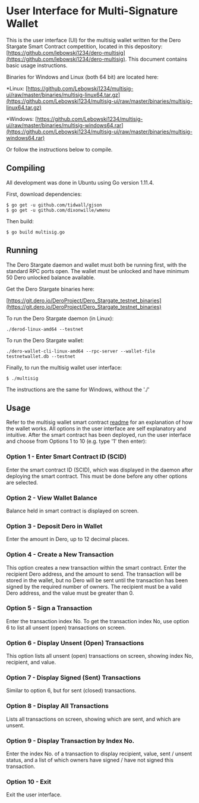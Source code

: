 # User Interface for Multi-Signature Wallet

This is the user interface (UI) for the multisig wallet written for the Dero Stargate Smart Contract competition, located in this depository: [https://github.com/lebowski1234/dero-multisig](https://github.com/lebowski1234/dero-multisig). This document contains basic usage instructions.

Binaries for Windows and Linux (both 64 bit) are located here:

*Linux: [https://github.com/Lebowski1234/multisig-ui/raw/master/binaries/multisig-linux64.tar.gz](https://github.com/Lebowski1234/multisig-ui/raw/master/binaries/multisig-linux64.tar.gz)

*Windows: [https://github.com/Lebowski1234/multisig-ui/raw/master/binaries/multisig-windows64.rar](https://github.com/Lebowski1234/multisig-ui/raw/master/binaries/multisig-windows64.rar)

Or follow the instructions below to compile. 


## Compiling

All development was done in Ubuntu using Go version 1.11.4.

First, download dependencies:

```
$ go get -u github.com/tidwall/gjson
$ go get -u github.com/dixonwille/wmenu
```

Then build:

```
$ go build multisig.go
```


## Running

The Dero Stargate daemon and wallet must both be running first, with the standard RPC ports open. The wallet must be unlocked and have minimum 50 Dero unlocked balance available.

Get the Dero Stargate binaries here:

[https://git.dero.io/DeroProject/Dero_Stargate_testnet_binaries](https://git.dero.io/DeroProject/Dero_Stargate_testnet_binaries)


To run the Dero Stargate daemon (in Linux):

```
./derod-linux-amd64 --testnet
```

To run the Dero Stargate wallet:

```
./dero-wallet-cli-linux-amd64 --rpc-server --wallet-file testnetwallet.db --testnet
```

Finally, to run the multisig wallet user interface:

```
$ ./multisig
```

The instructions are the same for Windows, without the './'


## Usage

Refer to the multisig wallet smart contract [readme](https://github.com/lebowski1234/dero-multisig) for an explanation of how the wallet works. All options in the user interface are self explanatory and intuitive. After the smart contract has been deployed, run the user interface and choose from Options 1 to 10 (e.g. type '1' then enter):

### Option 1 - Enter Smart Contract ID (SCID)

Enter the smart contract ID (SCID), which was displayed in the daemon after deploying the smart contract. This must be done before any other options are selected. 

### Option 2 - View Wallet Balance

Balance held in smart contract is displayed on screen.

### Option 3 - Deposit Dero in Wallet

Enter the amount in Dero, up to 12 decimal places.

### Option 4 - Create a New Transaction

This option creates a new transaction within the smart contract. Enter the recipient Dero address, and the amount to send. The transaction will be stored in the wallet, but no Dero will be sent until the transaction has been signed by the required number of owners. The recipient must be a valid Dero address, and the value must be greater than 0. 

### Option 5 - Sign a Transaction

Enter the transaction index No. To get the transaction index No, use option 6 to list all unsent (open) transactions on screen.

### Option 6 - Display Unsent (Open) Transactions

This option lists all unsent (open) transactions on screen, showing index No, recipient, and value. 

### Option 7 - Display Signed (Sent) Transactions

Similar to option 6, but for sent (closed) transactions.

### Option 8 - Display All Transactions

Lists all transactions on screen, showing which are sent, and which are unsent. 

### Option 9 - Display Transaction by Index No.

Enter the index No. of a transaction to display recipient, value, sent / unsent status, and a list of which owners have signed / have not signed this transaction. 

### Option 10 - Exit

Exit the user interface. 


